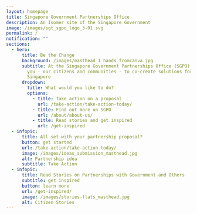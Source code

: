 ```yaml
---
layout: homepage
title: Singapore Government Partnerships Office
description: An Isomer site of the Singapore Government
image: /images/sgt_sgpo_logo_3-01.svg
permalink: /
notification: ""
sections:
  - hero:
      title: Be the Change
      background: /images/masthead_1_hands_fromcanva.jpg
      subtitle: At the Singapore Government Partnerships Office (SGPO), we work with
        you - our citizens and communities - to co-create solutions for a better
        Singapore
      dropdown:
        title: What would you like to do?
        options:
          - title: Take action on a proposal
            url: /take-action/take-action-today/
          - title: Find out more on SGPO
            url: /about/about-us/
          - title: Read stories and get inspired
            url: /get-inspired
  - infopic:
      title: All set with your partnership proposal?
      button: get started
      url: /take-action/take-action-today/
      image: /images/ideas_submission_masthead.jpg
      alt: Partnership idea
      subtitle: Take Action
  - infopic:
      title: Read Stories on Partnerships with Government and Others
      subtitle: get inspired
      button: learn more
      url: /get-inspired/
      image: /images/stories-flats_masthead.jpg
      alt: Citizen Stories
---
```


